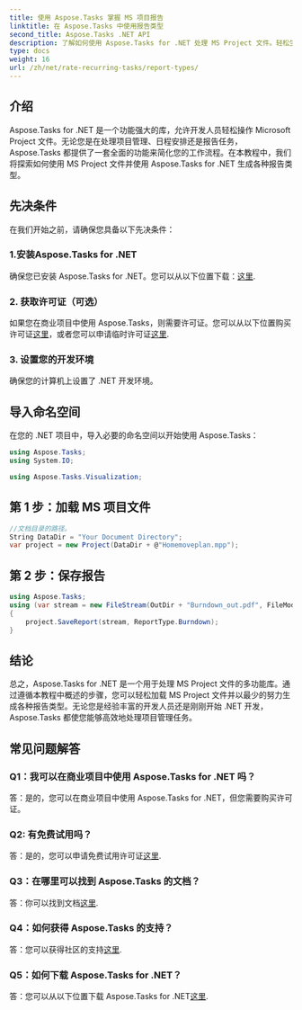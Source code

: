 ```yaml
---
title: 使用 Aspose.Tasks 掌握 MS 项目报告
linktitle: 在 Aspose.Tasks 中使用报告类型
second_title: Aspose.Tasks .NET API
description: 了解如何使用 Aspose.Tasks for .NET 处理 MS Project 文件。轻松生成各种报告类型。
type: docs
weight: 16
url: /zh/net/rate-recurring-tasks/report-types/
---
```

## 介绍
Aspose.Tasks for .NET 是一个功能强大的库，允许开发人员轻松操作 Microsoft Project 文件。无论您是在处理项目管理、日程安排还是报告任务，Aspose.Tasks 都提供了一套全面的功能来简化您的工作流程。在本教程中，我们将探索如何使用 MS Project 文件并使用 Aspose.Tasks for .NET 生成各种报告类型。
## 先决条件
在我们开始之前，请确保您具备以下先决条件：
### 1.安装Aspose.Tasks for .NET
确保您已安装 Aspose.Tasks for .NET。您可以从以下位置下载：[这里](https://releases.aspose.com/tasks/net/).
### 2. 获取许可证（可选）
如果您在商业项目中使用 Aspose.Tasks，则需要许可证。您可以从以下位置购买许可证[这里](https://purchase.aspose.com/buy)，或者您可以申请临时许可证[这里](https://purchase.aspose.com/temporary-license/).
### 3. 设置您的开发环境
确保您的计算机上设置了 .NET 开发环境。

## 导入命名空间
在您的 .NET 项目中，导入必要的命名空间以开始使用 Aspose.Tasks：
```csharp
using Aspose.Tasks;
using System.IO;

using Aspose.Tasks.Visualization;
```

## 第 1 步：加载 MS 项目文件
```csharp
//文档目录的路径。
String DataDir = "Your Document Directory";
var project = new Project(DataDir + @"Homemoveplan.mpp");
```
## 第 2 步：保存报告
```csharp
using Aspose.Tasks;
using (var stream = new FileStream(OutDir + "Burndown_out.pdf", FileMode.Create))
{
    project.SaveReport(stream, ReportType.Burndown);
}
```

## 结论
总之，Aspose.Tasks for .NET 是一个用于处理 MS Project 文件的多功能库。通过遵循本教程中概述的步骤，您可以轻松加载 MS Project 文件并以最少的努力生成各种报告类型。无论您是经验丰富的开发人员还是刚刚开始 .NET 开发，Aspose.Tasks 都使您能够高效地处理项目管理任务。
## 常见问题解答
### Q1：我可以在商业项目中使用 Aspose.Tasks for .NET 吗？
答：是的，您可以在商业项目中使用 Aspose.Tasks for .NET，但您需要购买许可证。
### Q2: 有免费试用吗？
答：是的，您可以申请免费试用许可证[这里](https://releases.aspose.com/tasks/net/).
### Q3：在哪里可以找到 Aspose.Tasks 的文档？
答：你可以找到文档[这里](https://reference.aspose.com/tasks/net/).
### Q4：如何获得 Aspose.Tasks 的支持？
答：您可以获得社区的支持[这里](https://forum.aspose.com/c/tasks/15).
### Q5：如何下载 Aspose.Tasks for .NET？
答：您可以从以下位置下载 Aspose.Tasks for .NET[这里](https://releases.aspose.com/tasks/net/).